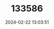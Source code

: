 ---
title: "133586"
category: "Mussismilia braziliensis"
draft: false
date: 2024-02-22 13:03:51
languages:
  Portuguese: ["Coral Cérebro da Bahia"]
  English: ["Bahia Brain Coral"]
---